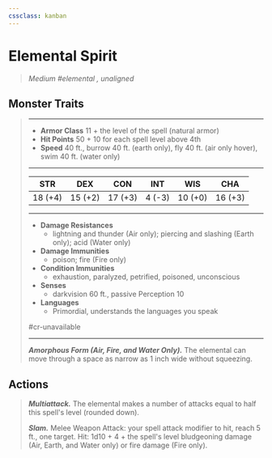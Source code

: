```yaml
---
cssclass: kanban
---
```


# Elemental Spirit
>*Medium #elemental , unaligned*
## Monster Traits
>___
>- **Armor Class** 11 + the level of the spell (natural armor)
>- **Hit Points** 50 + 10 for each spell level above 4th
>- **Speed** 40 ft., burrow 40 ft. (earth only), fly 40 ft. (air only hover), swim 40 ft. (water only)
>___
>|STR|DEX|CON|INT|WIS|CHA|
>|:---:|:---:|:---:|:---:|:---:|:---:|
>|18 (+4)|15 (+2)|17 (+3)|4 (-3)|10 (+0)|16 (+3)|
>___
>- **Damage Resistances**
>	 - lightning and thunder (Air only); piercing and slashing (Earth only); acid (Water only)
>- **Damage Immunities**
>	 - poison; fire (Fire only)
>- **Condition Immunities**
>	 - exhaustion, paralyzed, petrified, poisoned, unconscious
>- **Senses**
>	 - darkvision 60 ft., passive Perception 10
>- **Languages**
>	 - Primordial, understands the languages you speak
>
> #cr-unavailable
>___
>***Amorphous Form (Air, Fire, and Water Only).*** The elemental can move through a space as narrow as 1 inch wide without squeezing.  
>
## Actions
>***Multiattack.*** The elemental makes a number of attacks equal to half this spell's level (rounded down).  
>
>***Slam.*** Melee Weapon Attack: your spell attack modifier to hit, reach 5 ft., one target. Hit: 1d10 + 4 + the spell's level bludgeoning damage (Air, Earth, and Water only) or fire damage (Fire only).